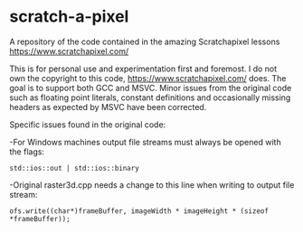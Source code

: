 # scratch-a-pixel
A repository of the code contained in the amazing Scratchapixel lessons https://www.scratchapixel.com/

This is for personal use and experimentation first and foremost. I do not own the copyright to this code, https://www.scratchapixel.com/ does. The goal is to support both GCC and MSVC. Minor issues from the original code such as floating point literals, constant definitions and occasionally missing headers as expected by MSVC have been corrected.

Specific issues found in the original code:

-For Windows machines output file streams must always be opened with the flags: 

`std::ios::out | std::ios::binary`

-Original raster3d.cpp needs a change to this line when writing to output file stream:

`ofs.write((char*)frameBuffer, imageWidth * imageHeight * (sizeof *frameBuffer));`

